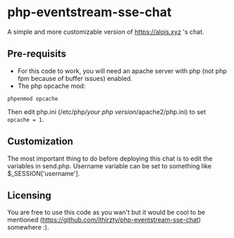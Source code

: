 # php-eventstream-sse-chat
A simple and more customizable version of https://alois.xyz 's chat.

## Pre-requisits
* For this code to work, you will need an apache server with php (not php fpm because of buffer issues) enabled.
* The php opcache mod:
```
phpenmod opcache
```
Then edit php.ini (/etc/php/*your php version*/apache2/php.ini) to set ```opcache = 1```.

## Customization
The most important thing to do before deploying this chat is to edit the variables in send.php. Username variable can be set to something like $_SESSION['username'].

## Licensing
You are free to use this code as you wan't but it would be cool to be mentioned (https://github.com/ithirzty/php-eventstream-sse-chat) somewhere :).
